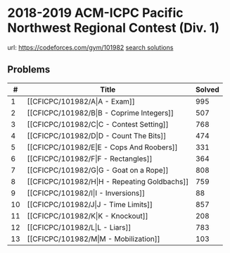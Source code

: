 # 2018-2019 ACM-ICPC Pacific Northwest Regional Contest (Div. 1)

url: https://codeforces.com/gym/101982
[search solutions](https://www.google.com/search?q=Solution+OR+題解+2018-2019+ACM-ICPC+Pacific+Northwest+Regional+Contest+(Div.+1))

## Problems

| # | Title | Solved |
| --- | --- | --- |
|1|[[CFICPC/101982/A\|A - Exam]]|995|
|2|[[CFICPC/101982/B\|B - Coprime Integers]]|507|
|3|[[CFICPC/101982/C\|C - Contest Setting]]|768|
|4|[[CFICPC/101982/D\|D - Count The Bits]]|474|
|5|[[CFICPC/101982/E\|E - Cops And Roobers]]|331|
|6|[[CFICPC/101982/F\|F - Rectangles]]|364|
|7|[[CFICPC/101982/G\|G - Goat on a Rope]]|808|
|8|[[CFICPC/101982/H\|H - Repeating Goldbachs]]|759|
|9|[[CFICPC/101982/I\|I - Inversions]]|88|
|10|[[CFICPC/101982/J\|J - Time Limits]]|857|
|11|[[CFICPC/101982/K\|K - Knockout]]|208|
|12|[[CFICPC/101982/L\|L - Liars]]|783|
|13|[[CFICPC/101982/M\|M - Mobilization]]|103|
